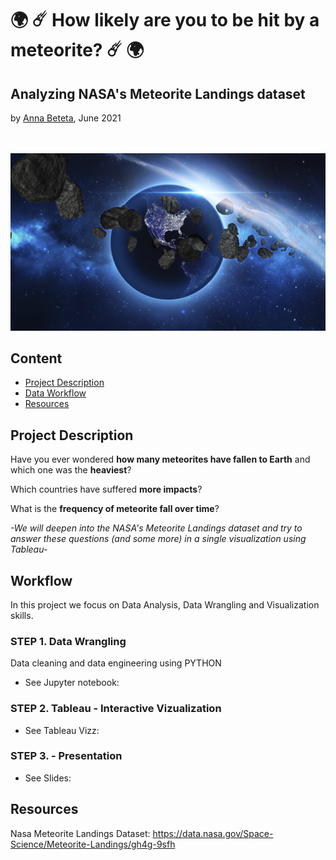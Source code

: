 # 🌍 ☄️  How likely are you to be hit by a meteorite?  ☄️ 🌍 

## Analyzing NASA's Meteorite Landings dataset
by [Anna Beteta](https://github.com/Annbeele), June 2021

<br/><br/>
![Meteorites_around_earth](https://github.com/Annbeele/Meteorite_Landings_Project/blob/main/Images/RS3511_526446689-hig.jpeg)


## Content
- [Project Description](#project-description)
- [Data Workflow](#data-workflow)
- [Resources](#resources)

## Project Description

Have you ever wondered **how many meteorites have fallen to Earth** and which one was the **heaviest**?

Which countries have suffered **more impacts**?

What is the **frequency of meteorite fall over time**?

*-We will deepen into the NASA's Meteorite Landings dataset and try to answer these questions (and some more) in a single visualization using Tableau-*


## Workflow
In this project we focus on Data Analysis, Data Wrangling and Visualization skills.

### STEP 1. Data Wrangling
Data cleaning and data engineering using PYTHON
- See Jupyter notebook:

### STEP 2. Tableau - Interactive Vizualization
- See Tableau Vizz:

### STEP 3. - Presentation
- See Slides:

## Resources
Nasa Meteorite Landings Dataset: https://data.nasa.gov/Space-Science/Meteorite-Landings/gh4g-9sfh
